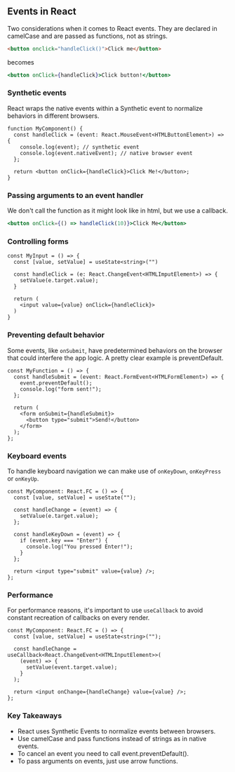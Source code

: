 ## Events in React

Two considerations when it comes to React events. They are declared in camelCase and are passed as functions, not as strings.

```html
<button onclick="handleClick()">Click me</button>
```

becomes

```jsx
<button onClick={handleClick}>Click button!</button>
```

### Synthetic events

React wraps the native events within a Synthetic event to normalize behaviors in different browsers.

```tsx
function MyComponent() {
  const handleClick = (event: React.MouseEvent<HTMLButtonElement>) => {
    console.log(event); // synthetic event
    console.log(event.nativeEvent); // native browser event
  };

  return <button onClick={handleClick}>Click Me!</button>;
}
```

### Passing arguments to an event handler

We don't call the function as it might look like in html, but we use a callback.

```jsx
<button onClick={() => handleClick(10)}>Click Me</button>
```

### Controlling forms

```tsx
const MyInput = () => {
  const [value, setValue] = useState<string>("")

  const handleClick = (e: React.ChangeEvent<HTMLImputElement>) => {
    setValue(e.target.value);
  }

  return (
    <input value={value} onClick={handleClick}>
  )
}
```

### Preventing default behavior

Some events, like `onSubmit`, have predetermined behaviors on the browser that could interfere the app logic. A pretty clear example is preventDefault.

```tsx
const MyFunction = () => {
  const handleSubmit = (event: React.FormEvent<HTMLFormElement>) => {
    event.preventDefault();
    console.log("form sent!");
  };

  return (
    <form onSubmit={handleSubmit}>
      <button type="submit">Send!</button>
    </form>
  );
};
```

### Keyboard events

To handle keyboard navigation we can make use of `onKeyDown`, `onKeyPress` or `onKeyUp`.

```tsx
const MyComponent: React.FC = () => {
  const [value, setValue] = useState("");

  const handleChange = (event) => {
    setValue(e.target.value);
  };

  const handleKeyDown = (event) => {
    if (event.key === "Enter") {
      console.log("You pressed Enter!");
    }
  };

  return <input type="submit" value={value} />;
};
```

### Performance

For performance reasons, it's important to use `useCallback` to avoid constant recreation of callbacks on every render.

```tsx
const MyComponent: React.FC = () => {
  const [value, setValue] = useState<string>("");

  const handleChange = useCallback<React.ChangeEvent<HTMLInputElement>>(
    (event) => {
      setValue(event.target.value);
    }
  );

  return <input onChange={handleChange} value={value} />;
};
```

### Key Takeaways

- React uses Synthetic Events to normalize events between browsers.
- Use camelCase and pass functions instead of strings as in native events.
- To cancel an event you need to call event.preventDefault().
- To pass arguments on events, just use arrow functions.
